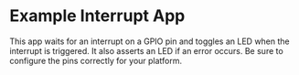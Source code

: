 Example Interrupt App
=====================

This app waits for an interrupt on a GPIO pin and toggles an LED
when the interrupt is triggered. It also asserts an LED if an
error occurs. Be sure to configure the pins correctly for your
platform.
